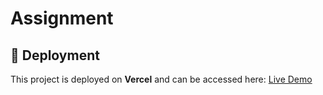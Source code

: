 # Assignment

## 🚀 Deployment

This project is deployed on **Vercel** and can be accessed here: [Live Demo](https://assignment-six-blue.vercel.app/)
